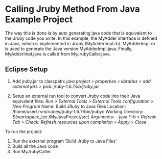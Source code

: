 Calling Jruby Method From Java Example Project
==============================================

The way this is done is by auto generating java code that is equivalent to the Jruby code you write.
In this example, the MyAdder interface is defined in Java, which is implemented in Jruby (MyAdderImpl.rb).
MyAdderImpl.rb is used to generate the Java version MyAdderImpl.java.
Finally, MyAdderImpl.java is called from MyJrubyCaller.java.

Eclipse Setup
-------------

1. Add jruby.jar to classpath:
	_java project > properties > libraries > add external jars > pick: jruby-1.6.7/lib/jruby.jar_
		
2. Setup an external run tool to convert Jruby code into their Java equivalent files:
	_Run > External Tools > External Tools configuration > New Program_
		Name: Build JRuby to Java Files
		Location: /home/user/.rvm/rubies/jruby-1.6.7/bin/jrubyc
		Working Directory: ${workspace_loc:/MyJavaProject/src}
		Arguments: --java *.rb
	_> Refresh Tab > Check: Refresh resources upon completion_
	_> Apply > Close_
	
To run the project:

1. Run the external program 'Build Jruby to Java Files'
2. Build all the Java code
3. Run MyJrubyCaller
